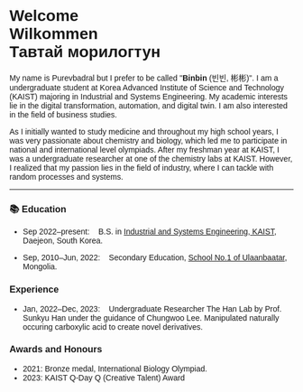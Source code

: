 <style>
* {
  font-family: Helvetica, Arial, sans-serif;
}
</style>
# Welcome <br> Wilkommen <br> Тавтай морилогтун

My name is Purevbadral but I prefer to be called "**Binbin** (빈빈, 彬彬)".
I am a undergraduate student at Korea Advanced Institute of Science and Technology (KAIST) majoring in Industrial and Systems Engineering. 
My academic interests lie in the digital transformation, automation, and digital twin. 
I am also interested in the field of business studies. 

As I initially wanted to study medicine and throughout my high school years, I was very passionate about chemistry and biology, which led me to participate in national and international level olympiads. 
After my freshman year at KAIST, I was a undergraduate researcher at one of the chemistry labs at KAIST. 
However, I realized that my passion lies in the field of industry, where I can tackle with random processes and systems. 

---

### 📚 Education
* Sep 2022–present:&nbsp;&nbsp;&nbsp;&nbsp;B.S. in [Industrial and Systems Engineering, KAIST](http://ise.kaist.ac.kr/), Daejeon, South Korea.

* Sep, 2010–Jun, 2022:&nbsp;&nbsp;&nbsp;&nbsp;Secondary Education, [School No.1 of Ulaanbaatar](https://school1.edu.mn), Mongolia.

### Experience
* Jan, 2022–Dec, 2023:&nbsp;&nbsp;&nbsp;&nbsp;Undergraduate Researcher
The Han Lab by Prof. Sunkyu Han under the guidance of Chungwoo Lee.
Manipulated naturally occuring carboxylic acid to create novel derivatives.

### Awards and Honours
* 2021: Bronze medal, International Biology Olympiad.
* 2023: KAIST Q-Day Q (Creative Talent) Award